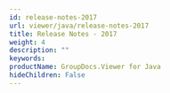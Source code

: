 ```yaml
---
id: release-notes-2017
url: viewer/java/release-notes-2017
title: Release Notes - 2017
weight: 4
description: ""
keywords: 
productName: GroupDocs.Viewer for Java
hideChildren: False
---
```

